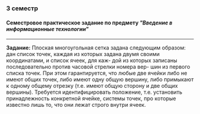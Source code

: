### 3 семестр

#### Семестровое практическое задание по предмету ***"Введение в информационные технологии"***

---

**Задание:** Плоская многоугольная сетка задана следующим образом: дан список точек, каждая из которых задана двумя своими координатами, и список ячеек, для каж- дой из которых записаны последовательно против часовой стрелки номера вер- шин из первого списка точек. При этом гарантируется, что любые две ячейки либо не имеют общих точек, либо имеют одну общую вершину, либо примыкают к одному общему отрезку (т.е. имеют общую сторону и две общих вершины).
Требуется идентифицировать положение, т.е. установить принадлежность конкретной ячейке, системы точек, про которые известно лишь то, что они лежат строго внутри ячеек.

